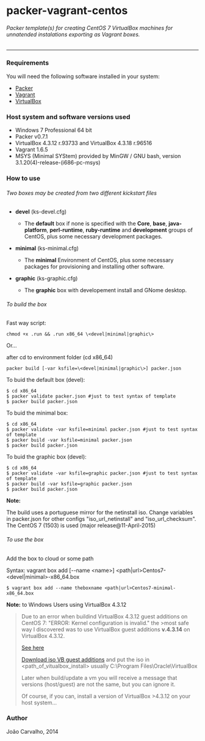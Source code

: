 # packer-vagrant-centos

###### Packer template(s) for creating CentOS 7 VirtualBox machines for unnatended instalations exporting as Vagrant boxes.
<hr>

### Requirements

You will need the following software installed in your system:

* [Packer](http://www.packer.io/)
* [Vagrant](http://www.vagrantup.com/)
* [VirtualBox](https://www.virtualbox.org/)

### Host system and software versions used

* Windows 7 Professional 64 bit
* Packer v0.7.1
* VirtualBox 4.3.12 r.93733 and VirtualBox 4.3.18 r.96516 
* Vagrant 1.6.5
* MSYS (Minimal SYStem) provided by MinGW / GNU bash, version 3.1.20(4)-release-(i686-pc-msys)

### How to use

###### Two boxes may be created from two different kickstart files
  
* **devel** (ks-devel.cfg) 

	- The **default** box if none is specified with the **Core**, **base**, **java-platform**, **perl-runtime**, **ruby-runtime** and **development** groups of CentOS, plus some necessary development packages. 

* **minimal** (ks-minimal.cfg)

	- The **minimal** Environment of CentOS, plus some necessary packages for provisioning and installing other software. 

* **graphic** (ks-graphic.cfg) 

	- The **graphic** box with developement install and GNome desktop. 


###### To build the box

Fast way script:

```
chmod +x .run && .run x86_64 \<devel|minimal|graphic\>
```

Or... 

after cd to environment folder (cd x86_64)

```
packer build [-var ksfile=\<devel|minimal|graphic\>] packer.json
```

To buid the default box (devel):
```
$ cd x86_64
$ packer validate packer.json #just to test syntax of template
$ packer build packer.json
```
To buid the minimal box:
```
$ cd x86_64
$ packer validate -var ksfile=minimal packer.json #just to test syntax of template
$ packer build -var ksfile=minimal packer.json
$ packer build packer.json
```
To buid the graphic box (devel):
```
$ cd x86_64
$ packer validate -var ksfile=graphic packer.json #just to test syntax of template
$ packer build -var ksfile=graphic packer.json
$ packer build packer.json
```

**Note:** 

The build uses a portuguese mirror for the netinstall iso. Change variables in packer.json for other configs "iso_url_netinstall" and "iso_url_checksum".
The CentOS 7 (1503) is used (major release@11-April-2015) 

###### To use the box

Add the box to cloud or some path

Syntax: vagrant box add [--name \<name>] \<path|url>Centos7-\<devel|minimal\>-x86_64.box

```
$ vagrant box add --name theboxname <path|url>Centos7-minimal-x86_64.box
```

**Note:** to Windows Users using VirtualBox 4.3.12

>Due to an error when buildind VirtualBox 4.3.12 guest additions on CentOS 7: "ERROR: Kernel configuration is invalid." the >most safe way I discovered was to use VirtualBox guest additions **v.4.3.14** on VirtualBox 4.3.12.
>
>[See here](https://forums.virtualbox.org/viewtopic.php?f=3&t=62485&start=15#p298960)
>
>[Download iso VB guest additions](http://download.virtualbox.org/virtualbox/) and put the iso in \<path_of_vitualbox_install\> usually C:\Program Files\Oracle\VirtualBox
>
>Later when build/update a vm you will receive a message that versions (host/guest) are not the same, but you can ignore it.
>
>Of course, if you can, install a version of VirtualBox \>4.3.12  on your host system...

### Author

João Carvalho, 2014
